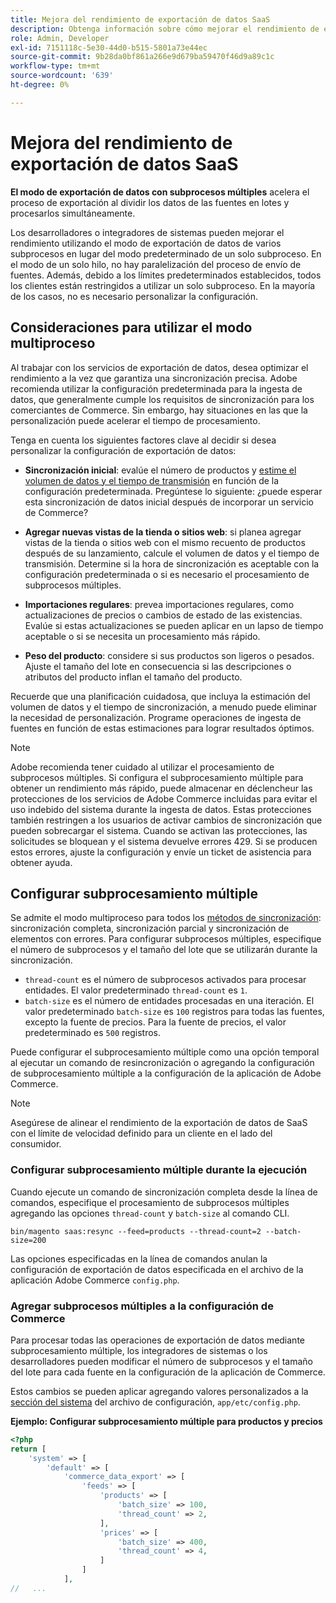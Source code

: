 ```yaml
---
title: Mejora del rendimiento de exportación de datos SaaS
description: Obtenga información sobre cómo mejorar el rendimiento de exportación de datos SaaS para Commerce Services mediante el uso de un modo de exportación de datos de varios subprocesos.
role: Admin, Developer
exl-id: 7151118c-5e30-44d0-b515-5801a73e44ec
source-git-commit: 9b28da0bf861a266e9d679ba59470f46d9a89c1c
workflow-type: tm+mt
source-wordcount: '639'
ht-degree: 0%

---
```


# Mejora del rendimiento de exportación de datos SaaS

**El modo de exportación de datos con subprocesos múltiples** acelera el proceso de exportación al dividir los datos de las fuentes en lotes y procesarlos simultáneamente.

Los desarrolladores o integradores de sistemas pueden mejorar el rendimiento utilizando el modo de exportación de datos de varios subprocesos en lugar del modo predeterminado de un solo subproceso. En el modo de un solo hilo, no hay paralelización del proceso de envío de fuentes. Además, debido a los límites predeterminados establecidos, todos los clientes están restringidos a utilizar un solo subproceso. En la mayoría de los casos, no es necesario personalizar la configuración.

## Consideraciones para utilizar el modo multiproceso

Al trabajar con los servicios de exportación de datos, desea optimizar el rendimiento a la vez que garantiza una sincronización precisa.
Adobe recomienda utilizar la configuración predeterminada para la ingesta de datos, que generalmente cumple los requisitos de sincronización para los comerciantes de Commerce. Sin embargo, hay situaciones en las que la personalización puede acelerar el tiempo de procesamiento.

Tenga en cuenta los siguientes factores clave al decidir si desea personalizar la configuración de exportación de datos:

- **Sincronización inicial**: evalúe el número de productos y [estime el volumen de datos y el tiempo de transmisión](estimate-data-volume-sync-time.md) en función de la configuración predeterminada. Pregúntese lo siguiente: ¿puede esperar esta sincronización de datos inicial después de incorporar un servicio de Commerce?

- **Agregar nuevas vistas de la tienda o sitios web**: si planea agregar vistas de la tienda o sitios web con el mismo recuento de productos después de su lanzamiento, calcule el volumen de datos y el tiempo de transmisión. Determine si la hora de sincronización es aceptable con la configuración predeterminada o si es necesario el procesamiento de subprocesos múltiples.

- **Importaciones regulares**: prevea importaciones regulares, como actualizaciones de precios o cambios de estado de las existencias. Evalúe si estas actualizaciones se pueden aplicar en un lapso de tiempo aceptable o si se necesita un procesamiento más rápido.

- **Peso del producto**: considere si sus productos son ligeros o pesados. Ajuste el tamaño del lote en consecuencia si las descripciones o atributos del producto inflan el tamaño del producto.

Recuerde que una planificación cuidadosa, que incluya la estimación del volumen de datos y el tiempo de sincronización, a menudo puede eliminar la necesidad de personalización. Programe operaciones de ingesta de fuentes en función de estas estimaciones para lograr resultados óptimos.

>[!NOTE]
>
>Adobe recomienda tener cuidado al utilizar el procesamiento de subprocesos múltiples. Si configura el subprocesamiento múltiple para obtener un rendimiento más rápido, puede almacenar en déclencheur las protecciones de los servicios de Adobe Commerce incluidas para evitar el uso indebido del sistema durante la ingesta de datos. Estas protecciones también restringen a los usuarios de activar cambios de sincronización que pueden sobrecargar el sistema. Cuando se activan las protecciones, las solicitudes se bloquean y el sistema devuelve errores 429. Si se producen estos errores, ajuste la configuración y envíe un ticket de asistencia para obtener ayuda.

## Configurar subprocesamiento múltiple

Se admite el modo multiproceso para todos los [métodos de sincronización](data-synchronization.md#synchronization-process): sincronización completa, sincronización parcial y sincronización de elementos con errores. Para configurar subprocesos múltiples, especifique el número de subprocesos y el tamaño del lote que se utilizarán durante la sincronización.

- `thread-count` es el número de subprocesos activados para procesar entidades. El valor predeterminado `thread-count` es `1`.
- `batch-size` es el número de entidades procesadas en una iteración. El valor predeterminado `batch-size` es `100` registros para todas las fuentes, excepto la fuente de precios. Para la fuente de precios, el valor predeterminado es `500` registros.

Puede configurar el subprocesamiento múltiple como una opción temporal al ejecutar un comando de resincronización o agregando la configuración de subprocesamiento múltiple a la configuración de la aplicación de Adobe Commerce.

>[!NOTE]
>
>Asegúrese de alinear el rendimiento de la exportación de datos de SaaS con el límite de velocidad definido para un cliente en el lado del consumidor.

### Configurar subprocesamiento múltiple durante la ejecución

Cuando ejecute un comando de sincronización completa desde la línea de comandos, especifique el procesamiento de subprocesos múltiples agregando las opciones `thread-count` y `batch-size` al comando CLI.

```
bin/magento saas:resync --feed=products --thread-count=2 --batch-size=200
```

Las opciones especificadas en la línea de comandos anulan la configuración de exportación de datos especificada en el archivo de la aplicación Adobe Commerce `config.php`.

### Agregar subprocesos múltiples a la configuración de Commerce

Para procesar todas las operaciones de exportación de datos mediante subprocesamiento múltiple, los integradores de sistemas o los desarrolladores pueden modificar el número de subprocesos y el tamaño del lote para cada fuente en la configuración de la aplicación de Commerce.

Estos cambios se pueden aplicar agregando valores personalizados a la [sección del sistema](https://experienceleague.adobe.com/en/docs/commerce-operations/configuration-guide/files/config-reference-configphp#system) del archivo de configuración, `app/etc/config.php`.

**Ejemplo: Configurar subprocesamiento múltiple para productos y precios**

```php
<?php
return [
    'system' => [
        'default' => [
            'commerce_data_export' => [
                'feeds' => [
                    'products' => [
                        'batch_size' => 100,
                        'thread_count' => 2,
                    ],
                    'prices' => [
                        'batch_size' => 400,
                        'thread_count' => 4,
                    ]
                ]
            ],
//   ...
```
